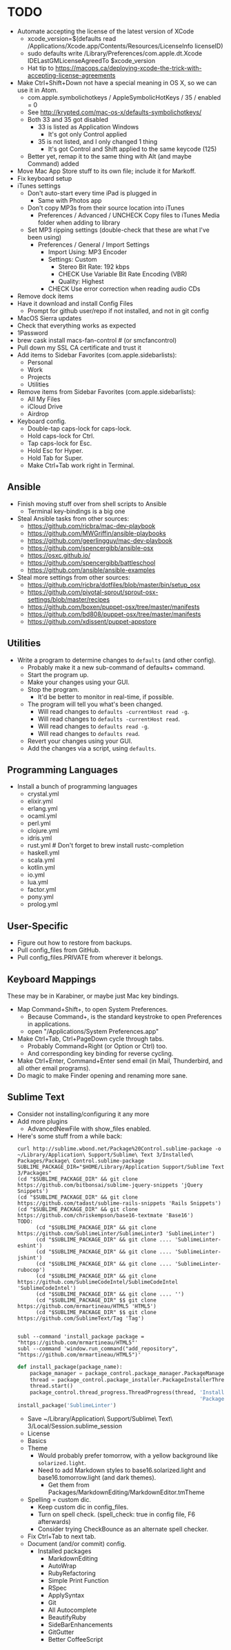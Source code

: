 TODO
====

* Automate accepting the license of the latest version of XCode
    * xcode_version=$(defaults read /Applications/Xcode.app/Contents/Resources/LicenseInfo licenseID)
    * sudo defaults write /Library/Preferences/com.apple.dt.Xcode IDELastGMLicenseAgreedTo $xcode_version
    * Hat tip to https://macops.ca/deploying-xcode-the-trick-with-accepting-license-agreements
* Make Ctrl+Shift+Down not have a special meaning in OS X, so we can use it in Atom.
    * com.apple.symbolichotkeys / AppleSymbolicHotKeys / 35 / enabled = 0
    * See http://krypted.com/mac-os-x/defaults-symbolichotkeys/
    * Both 33 and 35 got disabled
        * 33 is listed as Application Windows
            * It's got only Control applied
        * 35 is not listed, and I only changed 1 thing
            * It's got Control and Shift applied to the same keycode (125)
    * Better yet, remap it to the same thing with Alt (and maybe Command) added
* Move Mac App Store stuff to its own file; include it for Markoff.
* Fix keyboard setup
* iTunes settings
    * Don't auto-start every time iPad is plugged in
        * Same with Photos app
    * Don't copy MP3s from their source location into iTunes
        * Preferences / Advanced / UNCHECK Copy files to iTunes Media folder when adding to library
    * Set MP3 ripping settings (double-check that these are what I've been using)
        * Preferences / General / Import Settings
            * Import Using: MP3 Encoder
            * Settings: Custom
                * Stereo Bit Rate: 192 kbps
                * CHECK Use Variable Bit Rate Encoding (VBR)
                * Quality: Highest
            * CHECK Use error correction when reading audio CDs
* Remove dock items
* Have it download and install Config Files
    * Prompt for github user/repo if not installed, and not in git config
* MacOS Sierra updates
* Check that everything works as expected
* 1Password
* brew cask install macs-fan-control # (or smcfancontrol)
* Pull down my SSL CA certificate and trust it
* Add items to Sidebar Favorites (com.apple.sidebarlists):
    * Personal
    * Work
    * Projects
    * Utilities
* Remove items from Sidebar Favorites (com.apple.sidebarlists):
    * All My Files
    * iCloud Drive
    * Airdrop
* Keyboard config.
    * Double-tap caps-lock for caps-lock.
    * Hold caps-lock for Ctrl.
    * Tap caps-lock for Esc.
    * Hold Esc for Hyper.
    * Hold Tab for Super.
    * Make Ctrl+Tab work right in Terminal.


Ansible
-------

* Finish moving stuff over from shell scripts to Ansible
    * Terminal key-bindings is a big one
* Steal Ansible tasks from other sources:
    * https://github.com/ricbra/mac-dev-playbook
    * https://github.com/MWGriffin/ansible-playbooks
    * https://github.com/geerlingguy/mac-dev-playbook
    * https://github.com/spencergibb/ansible-osx
    * https://osxc.github.io/
    * https://github.com/spencergibb/battleschool
    * https://github.com/ansible/ansible-examples
* Steal more settings from other sources:
    * https://github.com/ricbra/dotfiles/blob/master/bin/setup_osx
    * https://github.com/pivotal-sprout/sprout-osx-settings/blob/master/recipes
    * https://github.com/boxen/puppet-osx/tree/master/manifests
    * https://github.com/bd808/puppet-osx/tree/master/manifests
    * https://github.com/xdissent/puppet-appstore


Utilities
---------

- Write a program to determine changes to `defaults` (and other config).
  - Probably make it a new sub-command of defaults+ command.
  - Start the program up.
  - Make your changes using your GUI.
  - Stop the program.
    - It'd be better to monitor in real-time, if possible.
  - The program will tell you what's been changed.
    - Will read changes to `defaults -currentHost read -g`.
    - Will read changes to `defaults -currentHost read`.
    - Will read changes to `defaults read -g`.
    - Will read changes to `defaults read`.
  - Revert your changes using your GUI.
  - Add the changes via a script, using `defaults`.


Programming Languages
---------------------

* Install a bunch of programming languages
    * crystal.yml
    * elixir.yml
    * erlang.yml
    * ocaml.yml
    * perl.yml
    * clojure.yml
    * idris.yml
    * rust.yml # Don't forget to brew install rustc-completion
    * haskell.yml
    * scala.yml
    * kotlin.yml
    * io.yml
    * lua.yml
    * factor.yml
    * pony.yml
    * prolog.yml


User-Specific
-------------

- Figure out how to restore from backups.
- Pull config_files from GitHub.
- Pull config_files.PRIVATE from wherever it belongs.


Keyboard Mappings
-----------------

These may be in Karabiner, or maybe just Mac key bindings.

- Map Command+Shift+, to open System Preferences.
  - Because Command+, is the standard keystroke to open Preferences in applications.
  - open "/Applications/System Preferences.app"
- Make Ctrl+Tab, Ctrl+PageDown cycle through tabs.
  - Probably Command+Right (or Option or Ctrl) too.
  - And corresponding key binding for reverse cycling.
- Make Ctrl+Enter, Command+Enter send email (in Mail, Thunderbird, and all other email programs).
- Do magic to make Finder opening and renaming more sane.


Sublime Text
------------

* Consider not installing/configuring it any more
* Add more plugins
    * AdvancedNewFile with show_files enabled.
* Here's some stuff from a while back:
    ~~~
    curl http://sublime.wbond.net/Package%20Control.sublime-package -o ~/Library/Application\ Support/Sublime\ Text 3/Installed\ Packages/Package\ Control.sublime-package
    SUBLIME_PACKAGE_DIR="$HOME/Library/Application Support/Sublime Text 3/Packages"
    (cd "$SUBLIME_PACKAGE_DIR" && git clone https://github.com/bitbonsai/sublime-jquery-snippets 'jQuery Snippets')
    (cd "$SUBLIME_PACKAGE_DIR" && git clone https://github.com/tadast/sublime-rails-snippets 'Rails Snippets')
    (cd "$SUBLIME_PACKAGE_DIR" && git clone https://github.com/chriskempson/base16-textmate 'Base16')
    TODO:
          (cd "$SUBLIME_PACKAGE_DIR" && git clone https://github.com/SublimeLinter/SublimeLinter3 'SublimeLinter')
          (cd "$SUBLIME_PACKAGE_DIR" && git clone .... 'SublimeLinter-eshint')
          (cd "$SUBLIME_PACKAGE_DIR" && git clone .... 'SublimeLinter-jshint')
          (cd "$SUBLIME_PACKAGE_DIR" && git clone .... 'SublimeLinter-rubocop')
          (cd "$SUBLIME_PACKAGE_DIR" && git clone https://github.com/SublimeCodeIntel/SublimeCodeIntel 'SublimeCodeIntel')
          (cd "$SUBLIME_PACKAGE_DIR" && git clone .... '')
          (cd "$SUBLIME_PACKAGE_DIR" $$ git clone https://github.com/mrmartineau/HTML5 'HTML5')
          (cd "$SUBLIME_PACKAGE_DIR" $$ git clone https://github.com/SublimeText/Tag 'Tag')


    subl --command 'install_package package = "https://github.com/mrmartineau/HTML5"'
    subl --command 'window.run_command("add_repository", "https://github.com/mrmartineau/HTML5")'
    ~~~
    ~~~ python
    def install_package(package_name):
        package_manager = package_control.package_manager.PackageManager()
        thread = package_control.package_installer.PackageInstallerThread(package_manager, package_name, None)
        thread.start()
        package_control.thread_progress.ThreadProgress(thread, 'Installing package %s' % package_name,
                                                               'Package %s successfully installed' % package_name)
    install_package('SublimeLinter')
    ~~~
    - Save ~/Library/Application\ Support/Sublime\ Text\ 3/Local/Session.sublime_session
    - License
    - Basics
    - Theme
      - Would probably prefer tomorrow, with a yellow background like `solarized.light`.
      - Need to add Markdown styles to base16.solarized.light and base16.tomorrow.light (and dark themes).
        - Get them from Packages/MarkdownEditing/MarkdownEditor.tmTheme
    - Spelling = custom dic.
      - Keep custom dic in config_files.
      - Turn on spell check. (spell_check: true in config file, F6 afterwards)
      - Consider trying CheckBounce as an alternate spell checker.
    - Fix Ctrl+Tab to next tab.
    - Document (and/or commit) config.
      - Installed packages
        - Markdown​Editing
        - AutoWrap
        - RubyRefactoring
        - Simple Print Function
        - RSpec
        - ApplySyntax
        - Git
        - All Autocomplete
        - BeautifyRuby
        - SideBarEnhancements
        - GitGutter
        - Better CoffeeScript
